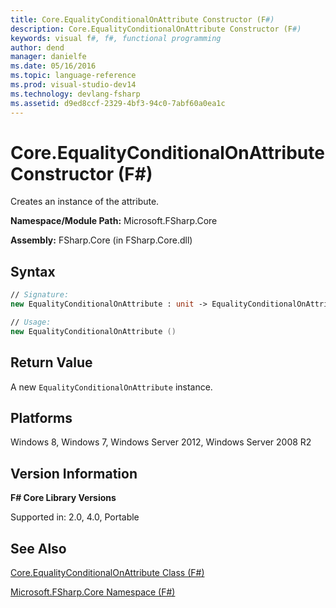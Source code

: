 ```yaml
---
title: Core.EqualityConditionalOnAttribute Constructor (F#)
description: Core.EqualityConditionalOnAttribute Constructor (F#)
keywords: visual f#, f#, functional programming
author: dend
manager: danielfe
ms.date: 05/16/2016
ms.topic: language-reference
ms.prod: visual-studio-dev14
ms.technology: devlang-fsharp
ms.assetid: d9ed8ccf-2329-4bf3-94c0-7abf60a0ea1c 
---
```


# Core.EqualityConditionalOnAttribute Constructor (F#)

Creates an instance of the attribute.

**Namespace/Module Path:** Microsoft.FSharp.Core

**Assembly:** FSharp.Core (in FSharp.Core.dll)


## Syntax

```fsharp
// Signature:
new EqualityConditionalOnAttribute : unit -> EqualityConditionalOnAttribute

// Usage:
new EqualityConditionalOnAttribute ()
```

## Return Value

A new `EqualityConditionalOnAttribute` instance.

## Platforms
Windows 8, Windows 7, Windows Server 2012, Windows Server 2008 R2


## Version Information
**F# Core Library Versions**

Supported in: 2.0, 4.0, Portable

## See Also
[Core.EqualityConditionalOnAttribute Class &#40;F&#35;&#41;](Core.EqualityConditionalOnAttribute-Class-%5BFSharp%5D.md)

[Microsoft.FSharp.Core Namespace &#40;F&#35;&#41;](Microsoft.FSharp.Core-Namespace-%5BFSharp%5D.md)
